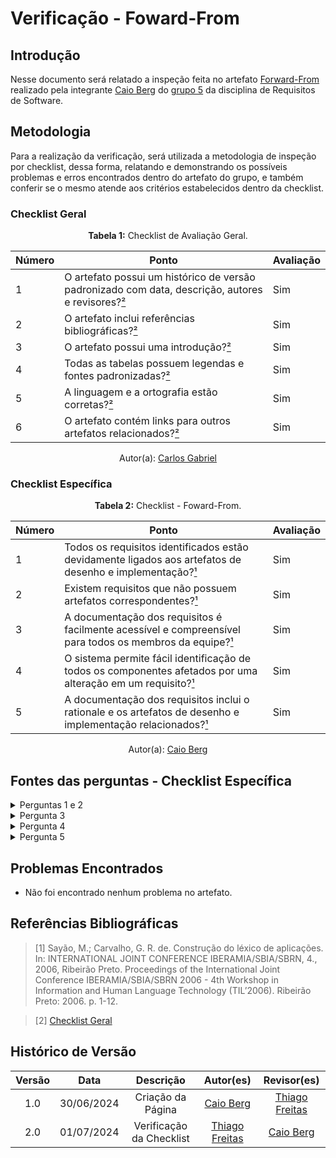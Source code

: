 # Verificação - Foward-From

## Introdução

Nesse documento será relatado a inspeção feita no artefato [Forward-From](https://requisitos-de-software.github.io/2024.1-Gov.br/#/pos-rastreabilidade/forward_from) realizado pela integrante [Caio Berg](https://github.com/Caio-bergbjj) do [grupo 5](https://requisitos-de-software.github.io/2024.1-Gov.br/#/) da disciplina de Requisitos de Software.

## Metodologia

Para a realização da verificação, será utilizada a metodologia de inspeção por checklist, dessa forma, relatando e demonstrando os possíveis problemas e erros encontrados dentro do artefato do grupo, e também conferir se o mesmo atende aos critérios estabelecidos dentro da checklist.


### Checklist Geral

<font><p style="text-align: center">**Tabela 1:** Checklist de Avaliação Geral.</p></font>

| Número  | Ponto                                                                                                           | Avaliação         |
|-----|----------------------------------------------------------------------------------------------------------------------|------------------|
| 1   | O artefato possui um histórico de versão padronizado com data, descrição, autores e revisores?[²](#ref2)                        |           Sim       |
| 2   | O artefato inclui referências bibliográficas?[²](#ref2)                                                                         |             Sim     |
| 3   | O artefato possui uma introdução?[²](#ref2)                                                                                     |         Sim         |
| 4   | Todas as tabelas possuem legendas e fontes padronizadas?[²](#ref2)                                                              |               Sim   |
| 5   | A linguagem e a ortografia estão corretas?[²](#ref2)                                                                            |           Sim       |
| 6   | O artefato contém links para outros artefatos relacionados?[²](#ref2)                                                           |                 Sim |

<div align="center">Autor(a): <a href="https://github.com/TheCarlosRamos">Carlos Gabriel</a></div>

### Checklist Específica

<font><p style="text-align: center">**Tabela 2:** Checklist - Foward-From.</p></font>

| Número | Ponto | Avaliação |
| ------------- | ------------- | ------------- |
| 1      | Todos os requisitos identificados estão devidamente ligados aos artefatos de desenho e implementação?[¹](#ref1)                                  |  Sim |
| 2      | Existem requisitos que não possuem artefatos correspondentes?[¹](#ref1)                              |      Sim     |
| 3      | A documentação dos requisitos é facilmente acessível e compreensível para todos os membros da equipe?[¹](#ref1)  |    Sim  |
| 4      | O sistema permite fácil identificação de todos os componentes afetados por uma alteração em um requisito?[¹](#ref1)                      |     Sim      |
| 5      | A documentação dos requisitos inclui o rationale e os artefatos de desenho e implementação relacionados?[¹](#ref1)         |  Sim  |

<div align="center">Autor(a): <a href="https://github.com/Caio-bergbjj">Caio Berg</a></div>

## Fontes das perguntas - Checklist Específica

</details>
<details><summary>Perguntas 1 e 2</summary>
<img src="assets/verificacao/foward1.png" alt="ref" width="700"/>
</details>

</details>
<details><summary>Pergunta 3</summary>
<img src="assets/verificacao/foward2.png" alt="ref" width="700"/>
</details>

</details>
<details><summary>Pergunta 4</summary>
<img src="assets/verificacao/foward3.png" alt="ref" width="700"/>
</details>

</details>
<details><summary>Pergunta 5</summary>
<img src="assets/verificacao/foward4.png" alt="ref" width="700"/>
</details>


## Problemas Encontrados
- Não foi encontrado nenhum problema no artefato.

## Referências Bibliográficas

<a id="ref1"></a>

> [1] Sayão, M.; Carvalho, G. R. de. Construção do léxico de aplicações. In: INTERNATIONAL JOINT CONFERENCE IBERAMIA/SBIA/SBRN, 4., 2006, Ribeirão Preto. Proceedings of the International Joint Conference IBERAMIA/SBIA/SBRN 2006 - 4th Workshop in Information and Human Language Technology (TIL’2006). Ribeirão Preto: 2006. p. 1-12.

<a id="ref2"></a>

> [2] [Checklist Geral](verificacao/grupo_4/verificacao_grupo4.md#metodologia)


## Histórico de Versão

| Versão |    Data    |                      Descrição                      |      Autor(es)      | Revisor(es)  |
| :----: | :--------: | :-------------------------------------------------: | :-----------------: | :----------: |
|  1.0   | 30/06/2024 | Criação da Página | [Caio Berg](https://github.com/Caio-bergbjj) |   [Thiago Freitas](https://github.com/thiagorfreitas) |
|  2.0   | 01/07/2024 | Verificação da Checklist | [Thiago Freitas](https://github.com/thiagorfreitas) | [Caio Berg](https://github.com/Caio-bergbjj)  |
